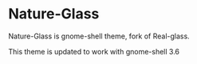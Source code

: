 Nature-Glass
============

Nature-Glass is gnome-shell theme, fork of Real-glass.

This theme is updated to work with gnome-shell 3.6
